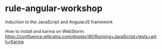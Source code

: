 # rule-angular-workshop
Induction to the JavaScript and AngularJS framework

How to install and karma on WebStorm:
https://confluence.jetbrains.com/display/WI/Running+JavaScript+tests+with+Karma 